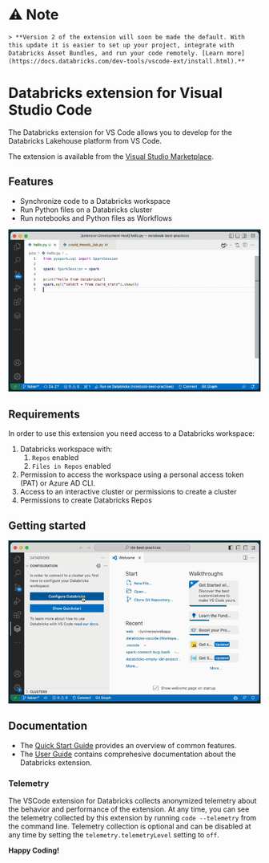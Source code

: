 # ⚠️ Note

    > **Version 2 of the extension will soon be made the default. With this update it is easier to set up your project, integrate with Databricks Asset Bundles, and run your code remotely. [Learn more](https://docs.databricks.com/dev-tools/vscode-ext/install.html).**

# Databricks extension for Visual Studio Code

The Databricks extension for VS Code allows you to develop for the Databricks Lakehouse platform from VS Code.

The extension is available from the [Visual Studio Marketplace](https://marketplace.visualstudio.com/itemdetails?itemName=databricks.databricks).

## Features

-   Synchronize code to a Databricks workspace
-   Run Python files on a Databricks cluster
-   Run notebooks and Python files as Workflows

![run](images/run.gif)

## Requirements

In order to use this extension you need access to a Databricks workspace:

1. Databricks workspace with:
    1. `Repos` enabled
    2. `Files in Repos` enabled
2. Permission to access the workspace using a personal access token (PAT) or Azure AD CLI.
3. Access to an interactive cluster or permissions to create a cluster
4. Permissions to create Databricks Repos

## Getting started

![configure](./images/configure.gif)

## Documentation

-   The [Quick Start Guide](DATABRICKS.quickstart.md) provides an overview
    of common features.
-   The [User Guide](https://docs.databricks.com/dev-tools/vscode-ext.html)
    contains comprehesive documentation about the Databricks extension.

### Telemetry

The VSCode extension for Databricks collects anonymized telemetry about the behavior and performance of the extension. At any time, you can see the telemetry collected by this extension by running `code --telemetry` from the command line. Telemetry collection is optional and can be disabled at any time by setting the `telemetry.telemetryLevel` setting to `off`.

**Happy Coding!**
